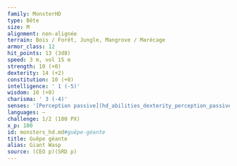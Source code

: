 ```yaml
---
family: MonsterHD
type: Bête
size: M
alignment: non-alignée
terrain: Bois / Forêt, Jungle, Mangrove / Marécage
armor_class: 12
hit_points: 13 (3d8)
speed: 3 m, vol 15 m
strength: 10 (+0)
dexterity: 14 (+2)
constitution: 10 (+0)
intelligence: ' 1 (-5)'
wisdom: 10 (+0)
charisma: ' 3 (-4)'
senses: '[Perception passive](hd_abilities_dexterity_perception_passive.md) 10'
languages: —
challenge: 1/2 (100 PX)
x_p: 100
id: monsters_hd.md#guêpe-géante
title: Guêpe géante
alias: Giant Wasp
source: (CEO p)(SRD p)
---
```


